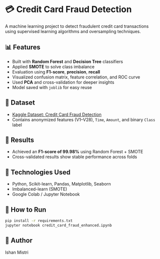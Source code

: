 # 💳 Credit Card Fraud Detection

A machine learning project to detect fraudulent credit card transactions using supervised learning algorithms and oversampling techniques.

## 📊 Features
- Built with **Random Forest** and **Decision Tree** classifiers
- Applied **SMOTE** to solve class imbalance
- Evaluation using **F1-score**, **precision**, **recall**
- Visualized confusion matrix, feature correlation, and ROC curve
- Used **PCA** and cross-validation for deeper insights
- Model saved with `joblib` for easy reuse

## 📁 Dataset
- [Kaggle Dataset: Credit Card Fraud Detection](https://www.kaggle.com/datasets/mlg-ulb/creditcardfraud)
- Contains anonymized features (V1–V28), `Time`, `Amount`, and binary `Class` label

## 🧪 Results
- Achieved an **F1-score of 99.98%** using Random Forest + SMOTE
- Cross-validated results show stable performance across folds

## 🔧 Technologies Used
- Python, Scikit-learn, Pandas, Matplotlib, Seaborn
- Imbalanced-learn (SMOTE)
- Google Colab / Jupyter Notebook

## 🚀 How to Run
```bash
pip install -r requirements.txt
jupyter notebook credit_card_fraud_enhanced.ipynb
```

## 🧠 Author
Ishan Mistri



